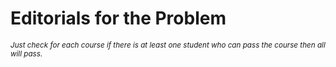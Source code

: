 # Editorials for the Problem

<small>*Just check for each course if there is at least one student who can pass the course then all will pass.*</small> 
